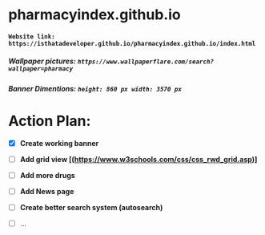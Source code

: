 # pharmacyindex.github.io


#### ```Website link: https://isthatadeveloper.github.io/pharmacyindex.github.io/index.html```



##### Wallpaper pictures:  ```https://www.wallpaperflare.com/search?wallpaper=pharmacy```
##### Banner Dimentions: ```height: 860 px width: 3570 px```

# Action Plan:

- [x] **Create working banner**
- [ ] **Add grid view [(https://www.w3schools.com/css/css_rwd_grid.asp)]**
- [ ] **Add more drugs**
- [ ] **Add News page**
- [ ] **Create better search system (autosearch)**
- [ ] ...

